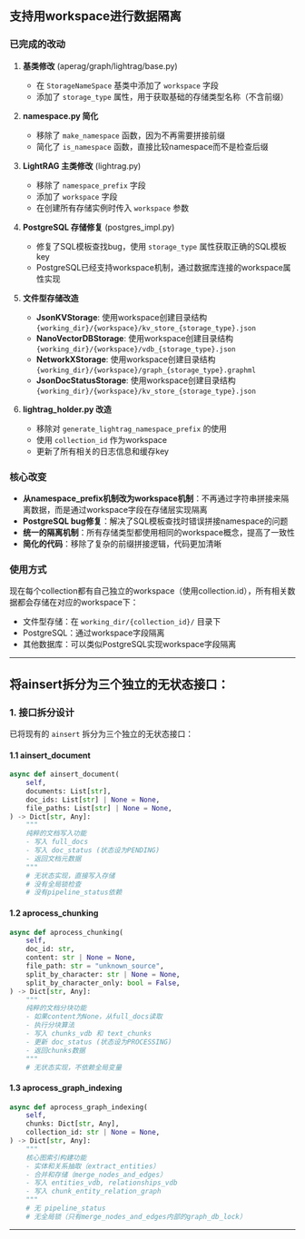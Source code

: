 ## 支持用workspace进行数据隔离

### 已完成的改动

1. **基类修改** (aperag/graph/lightrag/base.py)
   - 在 `StorageNameSpace` 基类中添加了 `workspace` 字段
   - 添加了 `storage_type` 属性，用于获取基础的存储类型名称（不含前缀）

2. **namespace.py 简化**
   - 移除了 `make_namespace` 函数，因为不再需要拼接前缀
   - 简化了 `is_namespace` 函数，直接比较namespace而不是检查后缀

3. **LightRAG 主类修改** (lightrag.py)
   - 移除了 `namespace_prefix` 字段
   - 添加了 `workspace` 字段
   - 在创建所有存储实例时传入 `workspace` 参数

4. **PostgreSQL 存储修复** (postgres_impl.py)
   - 修复了SQL模板查找bug，使用 `storage_type` 属性获取正确的SQL模板key
   - PostgreSQL已经支持workspace机制，通过数据库连接的workspace属性实现

5. **文件型存储改造**
   - **JsonKVStorage**: 使用workspace创建目录结构 `{working_dir}/{workspace}/kv_store_{storage_type}.json`
   - **NanoVectorDBStorage**: 使用workspace创建目录结构 `{working_dir}/{workspace}/vdb_{storage_type}.json`
   - **NetworkXStorage**: 使用workspace创建目录结构 `{working_dir}/{workspace}/graph_{storage_type}.graphml`
   - **JsonDocStatusStorage**: 使用workspace创建目录结构 `{working_dir}/{workspace}/kv_store_{storage_type}.json`

6. **lightrag_holder.py 改造**
   - 移除对 `generate_lightrag_namespace_prefix` 的使用
   - 使用 `collection_id` 作为workspace
   - 更新了所有相关的日志信息和缓存key

### 核心改变

- **从namespace_prefix机制改为workspace机制**：不再通过字符串拼接来隔离数据，而是通过workspace字段在存储层实现隔离
- **PostgreSQL bug修复**：解决了SQL模板查找时错误拼接namespace的问题
- **统一的隔离机制**：所有存储类型都使用相同的workspace概念，提高了一致性
- **简化的代码**：移除了复杂的前缀拼接逻辑，代码更加清晰

### 使用方式

现在每个collection都有自己独立的workspace（使用collection.id），所有相关数据都会存储在对应的workspace下：
- 文件型存储：在 `working_dir/{collection_id}/` 目录下
- PostgreSQL：通过workspace字段隔离
- 其他数据库：可以类似PostgreSQL实现workspace字段隔离

---

## 将ainsert拆分为三个独立的无状态接口：

### 1. 接口拆分设计

已将现有的 `ainsert` 拆分为三个独立的无状态接口：

#### 1.1 ainsert_document
```python
async def ainsert_document(
    self,
    documents: List[str],
    doc_ids: List[str] | None = None,
    file_paths: List[str] | None = None,
) -> Dict[str, Any]:
    """
    纯粹的文档写入功能
    - 写入 full_docs
    - 写入 doc_status (状态设为PENDING)
    - 返回文档元数据
    """
    # 无状态实现，直接写入存储
    # 没有全局锁检查
    # 没有pipeline_status依赖
```

#### 1.2 aprocess_chunking
```python
async def aprocess_chunking(
    self,
    doc_id: str,
    content: str | None = None,
    file_path: str = "unknown_source",
    split_by_character: str | None = None,
    split_by_character_only: bool = False,
) -> Dict[str, Any]:
    """
    纯粹的文档分块功能
    - 如果content为None，从full_docs读取
    - 执行分块算法
    - 写入 chunks_vdb 和 text_chunks
    - 更新 doc_status (状态设为PROCESSING)
    - 返回chunks数据
    """
    # 无状态实现，不依赖全局变量
```

#### 1.3 aprocess_graph_indexing
```python
async def aprocess_graph_indexing(
    self,
    chunks: Dict[str, Any],
    collection_id: str | None = None,
) -> Dict[str, Any]:
    """
    核心图索引构建功能
    - 实体和关系抽取（extract_entities）
    - 合并和存储（merge_nodes_and_edges）
    - 写入 entities_vdb, relationships_vdb
    - 写入 chunk_entity_relation_graph
    """
    # 无 pipeline_status
    # 无全局锁（只有merge_nodes_and_edges内部的graph_db_lock）
```

---

